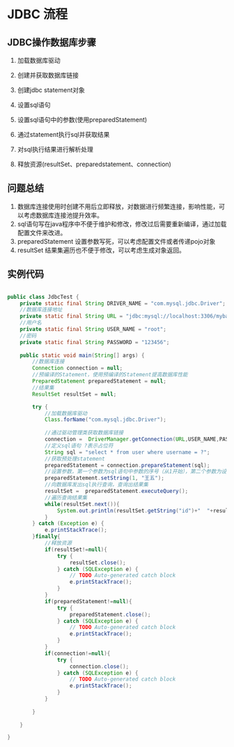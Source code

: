 # JDBC 流程






## JDBC操作数据库步骤

1. 加载数据库驱动

2. 创建并获取数据库链接

3. 创建jdbc statement对象

4. 设置sql语句

5. 设置sql语句中的参数(使用preparedStatement)

6. 通过statement执行sql并获取结果

7. 对sql执行结果进行解析处理

8. 释放资源(resultSet、preparedstatement、connection)


## 问题总结

1. 数据库连接使用时创建不用后立即释放，对数据进行频繁连接，影响性能，可以考虑数据库连接池提升效率。
2. sql语句写在java程序中不便于维护和修改，修改过后需要重新编译，通过加载配置文件来改进。
3. preparedStatement 设置参数写死，可以考虑配置文件或者传递pojo对象
4. resultSet 结果集遍历也不便于修改，可以考虑生成对象返回。



## 实例代码



```java 

public class JdbcTest {
    private static final String DRIVER_NAME = "com.mysql.jdbc.Driver";
    //数据库连接地址
    private static final String URL = "jdbc:mysql://localhost:3306/mybatis";
    //用户名
    private static final String USER_NAME = "root";
    //密码
    private static final String PASSWORD = "123456";
    
    public static void main(String[] args) {
        //数据库连接
        Connection connection = null;
        //预编译的Statement，使用预编译的Statement提高数据库性能
        PreparedStatement preparedStatement = null;
        //结果集
        ResultSet resultSet = null;

        try {
            //加载数据库驱动
            Class.forName("com.mysql.jdbc.Driver");
    
            //通过驱动管理类获取数据库链接
            connection =  DriverManager.getConnection(URL,USER_NAME,PASSWORD);
            //定义sql语句 ?表示占位符
            String sql = "select * from user where username = ?";
            //获取预处理statement
            preparedStatement = connection.prepareStatement(sql);
            //设置参数，第一个参数为sql语句中参数的序号（从1开始），第二个参数为设置的参数值
            preparedStatement.setString(1, "王五");
            //向数据库发出sql执行查询，查询出结果集
            resultSet =  preparedStatement.executeQuery();
            //遍历查询结果集
            while(resultSet.next()){
                System.out.println(resultSet.getString("id")+"  "+resultSet.getString("username"));
            }
        } catch (Exception e) {
            e.printStackTrace();
        }finally{
            //释放资源
            if(resultSet!=null){
                try {
                    resultSet.close();
                } catch (SQLException e) {
                    // TODO Auto-generated catch block
                    e.printStackTrace();
                }
            }
            if(preparedStatement!=null){
                try {
                    preparedStatement.close();
                } catch (SQLException e) {
                    // TODO Auto-generated catch block
                    e.printStackTrace();
                }
            }
            if(connection!=null){
                try {
                    connection.close();
                } catch (SQLException e) {
                    // TODO Auto-generated catch block
                    e.printStackTrace();
                }
            }
    
        }
    
    }

}
```
